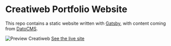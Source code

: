 # Creatiweb Portfolio Website

This repo contains a static website written with [Gatsby](https://www.gatsby.org/), with content coming from [DatoCMS](https://www.datocms.com).

![Preview Creatiweb](path-image.png)
[See the live site](https://www.creatiweb.ca/)